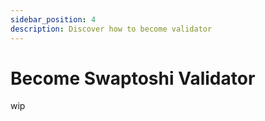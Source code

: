 ```yaml
---
sidebar_position: 4
description: Discover how to become validator
---
```


# Become Swaptoshi Validator

wip
